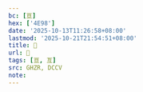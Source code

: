 ```yaml
---
bc: [亘]
hex: ['4E98']
date: '2025-10-13T11:26:58+08:00'
lastmod: '2025-10-21T21:54:51+08:00'
title: 󰔪
url: 󰔪
tags: [亘, 亙]
src: GHZR, DCCV
note:
---
```

